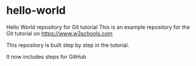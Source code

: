 # hello-world

Hello World repository for Git tutorial
This is an example repository for the Git tutorial on <https://www.w3schools.com>

This repository is built step by step in the tutorial.

It now includes steps for GitHub
